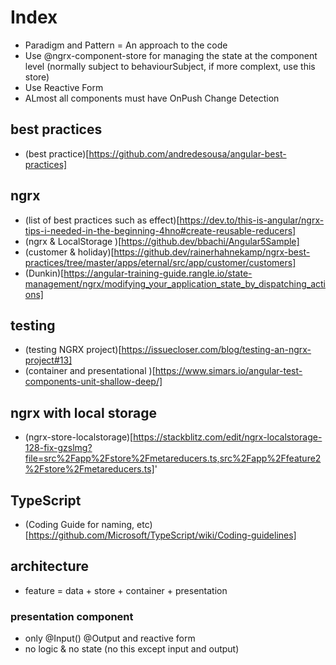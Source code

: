 # Index

- Paradigm and Pattern = An approach to the code
- Use @ngrx-component-store for managing the state at the component level (normally subject to behaviourSubject, if more complext, use this store)
- Use Reactive Form
- ALmost all components must have OnPush Change Detection

## best practices

- (best practice)[https://github.com/andredesousa/angular-best-practices]

## ngrx

- (list of best practices such as effect)[https://dev.to/this-is-angular/ngrx-tips-i-needed-in-the-beginning-4hno#create-reusable-reducers]
- (ngrx & LocalStorage )[https://github.dev/bbachi/Angular5Sample]
- (customer & holiday)[https://github.dev/rainerhahnekamp/ngrx-best-practices/tree/master/apps/eternal/src/app/customer/customers]
- (Dunkin)[https://angular-training-guide.rangle.io/state-management/ngrx/modifying_your_application_state_by_dispatching_actions]

## testing

- (testing NGRX project)[https://issuecloser.com/blog/testing-an-ngrx-project#13]
- (container and presentational )[https://www.simars.io/angular-test-components-unit-shallow-deep/]

## ngrx with local storage

- (ngrx-store-localstorage)[https://stackblitz.com/edit/ngrx-localstorage-128-fix-gzslmg?file=src%2Fapp%2Fstore%2Fmetareducers.ts,src%2Fapp%2Ffeature2%2Fstore%2Fmetareducers.ts]'

## TypeScript

- (Coding Guide for naming, etc)[https://github.com/Microsoft/TypeScript/wiki/Coding-guidelines]

## architecture

- feature = data + store + container + presentation

### presentation component

- only @Input() @Output and reactive form
- no logic & no state (no this except input and output)
